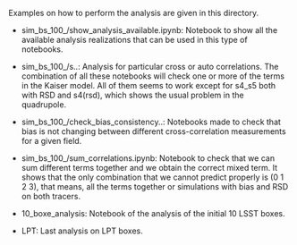 Examples on how to perform the analysis are given in this directory.

- sim_bs_100_/show_analysis_available.ipynb:
    Notebook to show all the available analysis realizations that can be used in this type of notebooks.

- sim_bs_100_/s..:
    Analysis for particular cross or auto correlations. The combination of all these notebooks will check one or more of the terms in the Kaiser model. All of them seems to work except for s4_s5 both with RSD and s4(rsd), which shows the usual problem in the quadrupole.

- sim_bs_100_/check_bias_consistency..:
    Notebooks made to check that bias is not changing between different cross-correlation measurements for a given field.
    
- sim_bs_100_/sum_correlations.ipynb:
    Notebook to check that we can sum different terms together and we obtain the correct mixed term. It shows that the only combination that we cannot predict properly is (0 1 2 3), that means, all the terms together or simulations with bias and RSD on both tracers.

- 10_boxe_analysis:
    Notebook of the analysis of the initial 10 LSST boxes.

- LPT:
    Last analysis on LPT boxes.
